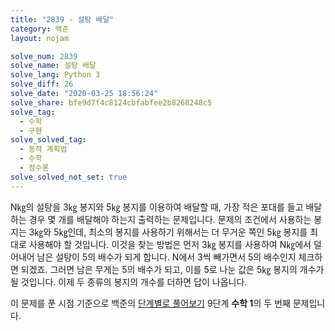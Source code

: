 ```yaml
---
title: "2839 - 설탕 배달"
category: 백준
layout: nojam

solve_num: 2839
solve_name: 설탕 배달
solve_lang: Python 3
solve_diff: 26
solve_date: "2020-03-25 18:56:24"
solve_share: bfe9d7f4c8124cbfabfee2b8268248c5
solve_tag:
  - 수학
  - 구현
solve_solved_tag:
  - 동적 계획법
  - 수학
  - 정수론
solve_solved_not_set: true
---
```


N㎏의 설탕을 3㎏ 봉지와 5㎏ 봉지를 이용하여 배달할 때, 가장 적은 포대를 들고 배달하는 경우 몇 개를 배달해야 하는지 출력하는 문제입니다. 문제의 조건에서 사용하는 봉지는 3㎏와 5㎏인데, 최소의 봉지를 사용하기 위해서는 더 무거운 쪽인 5㎏ 봉지를 최대로 사용해야 할 것입니다. 이것을 찾는 방법은 먼저 3㎏ 봉지를 사용하여 N㎏에서 덜어내어 남은 설탕이 5의 배수가 되게 합니다. N에서 3씩 빼가면서 5의 배수인지 체크하면 되겠죠. 그러면 남은 무게는 5의 배수가 되고, 이를 5로 나눈 값은 5㎏ 봉지의 개수가 될 것입니다. 이제 두 종류의 봉지의 개수를 더하면 답이 나옵니다.

이 문제를 푼 시점 기준으로 백준의 [단계별로 풀어보기](http://noj.am/p/s) 9단계 **수학 1**의 두 번째 문제입니다.
